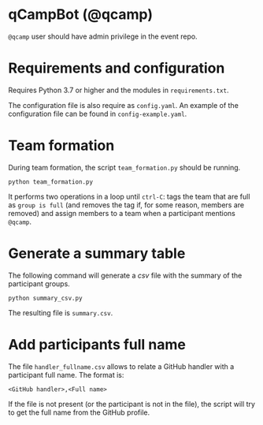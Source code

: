 # qCampBot (@qcamp)

`@qcamp` user should have admin privilege in the event repo.


# Requirements and configuration

Requires Python 3.7 or higher and the modules in `requirements.txt`.

The configuration file is also require as `config.yaml`. An example of the configuration file can be found in `config-example.yaml`.

# Team formation
During team formation, the script `team_formation.py` should be running.

```
python team_formation.py
```

It performs two operations in a loop until `ctrl-C`: tags the team that are full as `group is full` (and removes the tag if, for some reason, members are removed) and assign members to a team when a participant mentions `@qcamp`.

# Generate a summary table

The following command will generate a *csv* file with the summary of the participant groups.

```
python summary_csv.py
```

The resulting file is `summary.csv`.

# Add participants full name

The file `handler_fullname.csv` allows to relate a GitHub handler with a participant full name. The format is:

```
<GitHub handler>,<Full name>
```

If the file is not present (or the participant is not in the file), the script will try to get the full name from the GitHub profile.